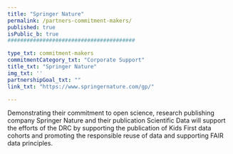 ```yaml
---
title: "Springer Nature"
permalink: /partners-commitment-makers/
published: true
isPublic_b: true
########################################

type_txt: commitment-makers
commitmentCategory_txt: "Corporate Support"
title_txt: "Springer Nature"
img_txt: ''
partnershipGoal_txt: ""
link_txt: "https://www.springernature.com/gp/"

---
```


Demonstrating their commitment to open science, research publishing company Springer Nature and their publication Scientific Data will support the efforts of the DRC by supporting the publication of Kids First data cohorts and promoting the responsible reuse of data and supporting FAIR data principles.